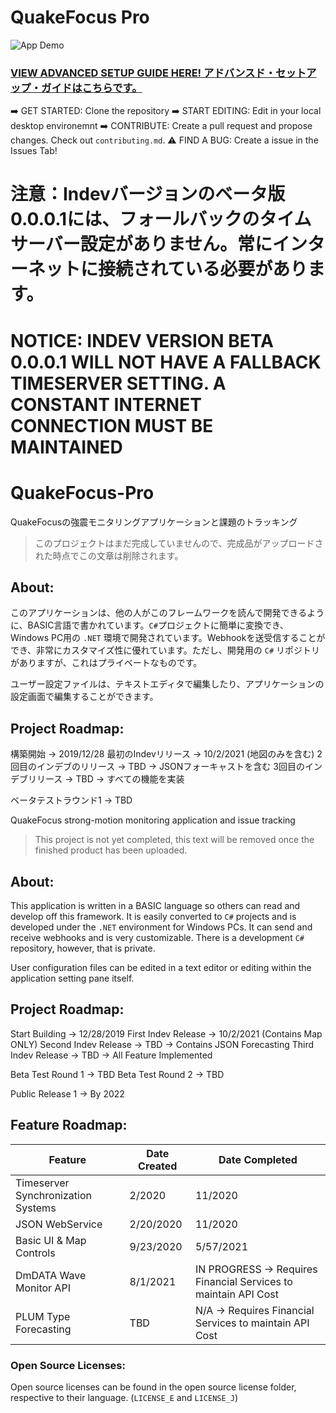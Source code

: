 # QuakeFocus Pro
![App Demo](https://i.imgur.com/QxoFlYA.png)

### [VIEW ADVANCED SETUP GUIDE HERE! アドバンスド・セットアップ・ガイドはこちらです。](https://wriar.gitbook.io/)

➡️ GET STARTED: Clone the repository
➡️ START EDITING: Edit in your local desktop environemnt
➡️ CONTRIBUTE: Create a pull request and propose changes. Check out ``contributing.md``.
⚠️ FIND A BUG: Create a issue in the Issues Tab!


# 注意：Indevバージョンのベータ版0.0.0.1には、フォールバックのタイムサーバー設定がありません。常にインターネットに接続されている必要があります。
# NOTICE: INDEV VERSION BETA 0.0.0.1 WILL NOT HAVE A FALLBACK TIMESERVER SETTING. A CONSTANT INTERNET CONNECTION MUST BE MAINTAINED
# QuakeFocus-Pro

QuakeFocusの強震モニタリングアプリケーションと課題のトラッキング

> このプロジェクトはまだ完成していませんので、完成品がアップロードされた時点でこの文章は削除されます。

## About:
このアプリケーションは、他の人がこのフレームワークを読んで開発できるように、BASIC言語で書かれています。``C#``プロジェクトに簡単に変換でき、Windows PC用の ``.NET`` 環境で開発されています。Webhookを送受信することができ、非常にカスタマイズ性に優れています。ただし、開発用の ``C#`` リポジトリがありますが、これはプライベートなものです。

ユーザー設定ファイルは、テキストエディタで編集したり、アプリケーションの設定画面で編集することができます。

## Project Roadmap:

構築開始 -> 2019/12/28
最初のIndevリリース -> 10/2/2021 (地図のみを含む)
2回目のインデブのリリース -> TBD -> JSONフォーキャストを含む
3回目のインデブリリース -> TBD -> すべての機能を実装

ベータテストラウンド1 -> TBD 

QuakeFocus strong-motion monitoring application and issue tracking

> This project is not yet completed, this text will be removed once the finished product has been uploaded.

## About:
This application is written in a BASIC language so others can read and develop off this framework. It is easily converted to ``C#`` projects and is developed under the ``.NET`` environment for Windows PCs. It can send and receive webhooks and is very customizable. There is a development ``C#`` repository, however, that is private. 

User configuration files can be edited in a text editor or editing within the application setting pane itself. 

## Project Roadmap:

Start Building -> 12/28/2019
First Indev Release -> 10/2/2021 (Contains Map ONLY)
Second Indev Release -> TBD -> Contains JSON Forecasting
Third Indev Release -> TBD -> All Feature Implemented

Beta Test Round 1 -> TBD 
Beta Test Round 2 -> TBD

Public Release 1 -> By 2022

## Feature Roadmap:

| Feature | Date Created | Date Completed |
|---------|--------------|----------------|
| Timeserver Synchronization Systems    | 2/2020          | 11/2020            |
| JSON WebService     | 2/20/2020         | 11/2020            |
| Basic UI & Map Controls       |  9/23/2020            |   5/57/2021             |
| DmDATA Wave Monitor API | 8/1/2021 | IN PROGRESS -> Requires Financial Services to maintain API Cost
| PLUM Type Forecasting | TBD | N/A -> Requires Financial Services to maintain API Cost

### Open Source Licenses:

Open source licenses can be found in the open source license folder, respective to their language. (``LICENSE_E`` and ``LICENSE_J``)

